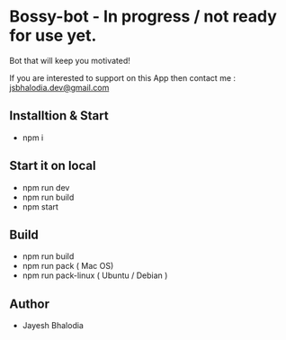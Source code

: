 # Bossy-bot - In progress / not ready for use yet.

Bot that will keep you motivated!

If you are interested to support on this App then contact me : jsbhalodia.dev@gmail.com


## Installtion & Start
- npm i

## Start it on local
- npm run dev
- npm run build
- npm start

## Build
- npm run build
- npm run pack ( Mac OS)
- npm run pack-linux ( Ubuntu / Debian )


## Author 
- Jayesh Bhalodia
